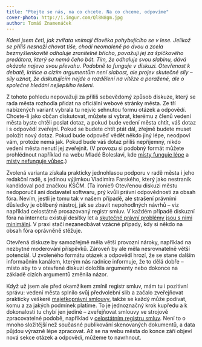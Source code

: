 ```yaml
---
title: "Ptejte se nás, na co chcete. Na co chceme, odpovíme"
cover-photo: http://i.imgur.com/Ql8N8gm.jpg
author: Tomáš Znamenáček
---
```


*Kdesi jsem četl, jak zvířata vnímají člověka pohybujícího se v lese. Jelikož se příliš nesnaží chovat tiše, chodí neomaleně po dvou a zcela bezmyšlenkovitě odhaluje zranitelné břicho, považují jej za špičkového predátora, který se nemá čeho bát. Tím, že odhaluje svou slabinu, dává okázale najevo svou převahu. Podobně to funguje v diskuzi. Otevřenost k debatě, kritice a cizím argumentům není slabost, ale projev skutečné síly – síly uznat, že diskutujícím nejde o rozdělení na vítěze a poražené, ale o společné hledání nejlepšího řešení.*

Z tohoto pohledu nepovažuji za příliš sebevědomý způsob diskuze, který se rada města rozhodla přidat na oficiální webové stránky města. Ze tří nabízených variant vybrala tu nejvíc sehnutou formu otázek a odpovědí. Chcete-li jako občan diskutovat, můžete si vybrat, kterému z členů vedení města byste chtěli poslat dotaz, a pokud bude vedení města chtít, váš dotaz i s odpovědí zveřejní. Pokud se budete chtít ptát dál, zřejmě budete muset položit nový dotaz. Pokud bude odpověď vědět někdo jiný lépe, neodpoví vám, protože nemá jak. Pokud bude váš dotaz příliš nepříjemný, nikdo vedení města nenutí jej zveřejnit. (V provozu si podobný formát můžete prohlédnout například na webu Mladé Boleslavi, kde [místy funguje lépe](http://www.mb-net.cz/diskuze/index.asp?k=914&r=901&p1=81) a [místy nefunguje vůbec](http://www.mb-net.cz/diskuze/index.asp?k=901&r=901&p1=81).)

Zvolená varianta získala prakticky jednohlasou podporu v radě města i jeho redakční radě, s jedinou výjimkou Vladimíra Farského, který jako nestraník kandidoval pod značkou KSČM. (Ta ironie!) Otevřenou diskuzi městu nedoporučil ani dodavatel softwaru, prý kvůli právní odpovědnosti za obsah fóra. Nevím, jestli je tomu tak v našem případě, ale strašení právními důsledky je oblíbený nástroj, jak se zbavit nepohodlných návrhů – viz například celostátně prosazovaný registr smluv. V každém případě diskuzní fóra na internetu existují desítky let a [skutečné právní problémy jsou s nimi minimální](http://www.lupa.cz/clanky/kdo-ma-odpovednost-za-prispevky-v-internetovych-diskusich/). V praxi stačí nezanedbávat vzácné případy, kdy si někdo na obsah fóra oprávněně stěžuje.

Otevřená diskuze by samozřejmě měla větší provozní nároky, například na nezbytné moderování příspěvků. Zároveň by ale měla nesrovnatelně větší potenciál. U zvoleného formátu otázek a odpovědí hrozí, že se stane dalším informačním kanálem, kterým nás radnice informuje, že to dělá dobře – místo aby to v otevřené diskuzi doložila argumenty nebo dokonce na základě cizích argumentů změnila názor.

Když už jsem ale před okamžikem zmínil registr smluv, mám tu i pozitivní správu: vedení města splnilo svůj předvolební slib a začalo zveřejňovat prakticky veškeré [majetkoprávní smlouvy](http://boskovice.cz/majetkopravni-smlouvy/ds-1455), takže se každý může podívat, komu a za jakých podmínek platíme. To je jednoznačný krok kupředu a k dokonalosti tu chybí jen jediné – zveřejňovat smlouvy ve strojově zpracovatelné podobě, například v [celostátním registru smluv](https://portal.gov.cz/portal/rejstriky/data/10013/). Není to o mnoho složitější než současné publikování skenovaných dokumentů, a data půjdou výrazně lépe zpracovat. Až se na webu města do konce září objeví nová sekce otázek a odpovědí, můžeme to navrhnout.
